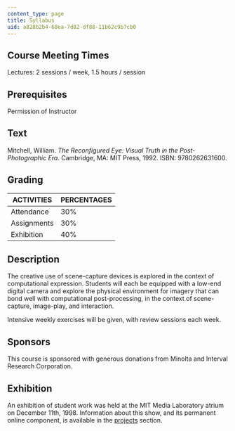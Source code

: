 ```yaml
---
content_type: page
title: Syllabus
uid: a828b2b4-68ea-7d82-df88-11b62c9b7cb0
---
```


Course Meeting Times
--------------------

Lectures: 2 sessions / week, 1.5 hours / session

Prerequisites
-------------

Permission of Instructor

Text
----

Mitchell, William. _The Reconfigured Eye: Visual Truth in the Post-Photographic Era_. Cambridge, MA: MIT Press, 1992. ISBN: 9780262631600.

Grading
-------

| ACTIVITIES | PERCENTAGES |
| --- | --- |
| Attendance | 30% |
| Assignments | 30% |
| Exhibition | 40% 

Description
-----------

The creative use of scene-capture devices is explored in the context of computational expression. Students will each be equipped with a low-end digital camera and explore the physical environment for imagery that can bond well with computational post-processing, in the context of scene-capture, image-play, and interaction.

Intensive weekly exercises will be given, with review sessions each week.

Sponsors
--------

This course is sponsored with generous donations from Minolta and Interval Research Corporation.

Exhibition
----------

An exhibition of student work was held at the MIT Media Laboratory atrium on December 11th, 1998. Information about this show, and its permanent online component, is available in the [projects](http://acg.media.mit.edu/courses/mas961/exhibition/overview.html) section.